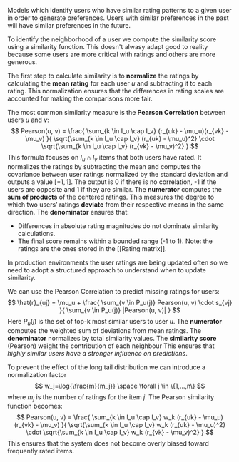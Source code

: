 Models which identify users who have similar rating patterns to a given user in order to generate preferences. 
Users with similar preferences in the past will have similar preferences in the future.

To identify the neighborhood of a user we compute the similarity score using a similarity function. This doesn't alwasy adapt good to reality because some users are more critical with ratings and others are more generous.

The first step to calculate similarity is to **normalize** the ratings by calculating the **mean rating** for each user $u$ and subtracting it to each rating. This normalization ensures that the differences in rating scales are accounted for making the comparisons more fair.

The most common similarity measure is the **Pearson Correlation** between users $u$ and $v$:
$$
Pearson(u, v) = \frac{
\sum_{k \in I_u \cap I_v} (r_{uk} - \mu_u)(r_{vk} - \mu_v)
}{
\sqrt{\sum_{k \in I_u \cap I_v} (r_{uk} - \mu_u)^2} \cdot \sqrt{\sum_{k \in I_u \cap I_v} (r_{vk} - \mu_v)^2}
}
$$
This formula focuses on $I_u\cap I_v$ items that both users have rated. 
It normalizes the ratings by subtracting the mean and computes the covariance between user ratings normalized by the standard deviation and outputs a value $[-1,1]$. 
The output is 0 if there is no correlation, -1 if the users are opposite and 1 if they are similar.
The **numerator** computes the **sum of products** of the centered ratings. This measures the degree to which two users’ ratings **deviate** from their respective means in the same direction.
The **denominator** ensures that:
- Differences in absolute rating magnitudes do not dominate similarity calculations.
- The final score remains within a bounded range (-1 to 1).
Note: the ratings are the ones stored in the [[Rating matrix]].

In production environments the user ratings are being updated often so we need to adopt a structured approach to understand when to update similarity.

We can use the Pearson Correlation to predict missing ratings for users:
$$
\hat{r}_{uj} = \mu_u + \frac{
\sum_{v \in P_u(j)} Pearson(u, v) \cdot s_{vj}
}{
\sum_{v \in P_u(j)} |Pearson(u, v)|
}
$$
Here $P_u(j)$ is the set of top-k most similar users to user $u$.
The **numerator** computes the weighted sum of deviations from mean ratings.
The **denominator** normalizes by total similarity values.
The **similarity score** (Pearson) weight the contribution of each neighbour
This ensures that *highly similar users have a stronger influence on predictions*.

To prevent the effect of the long tail distribution we can introduce a normalization factor 
$$
w_j=\log{\frac{m}{m_j}} \space \forall j \in \{1,...,n\}
$$
where $m_j$ is the number of ratings for the item $j$.
The Pearson similarity function becomes:
$$
Pearson(u, v) = \frac{
\sum_{k \in I_u \cap I_v} w_k (r_{uk} - \mu_u)(r_{vk} - \mu_v)
}{
\sqrt{\sum_{k \in I_u \cap I_v} w_k (r_{uk} - \mu_u)^2} \cdot \sqrt{\sum_{k \in I_u \cap I_v} w_k (r_{vk} - \mu_v)^2}
}
$$
This ensures that the system does not become overly biased toward frequently rated items.